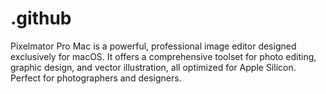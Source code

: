 # .github
Pixelmator Pro Mac is a powerful, professional image editor designed exclusively for macOS. It offers a comprehensive toolset for photo editing, graphic design, and vector illustration, all optimized for Apple Silicon. Perfect for photographers and designers.
